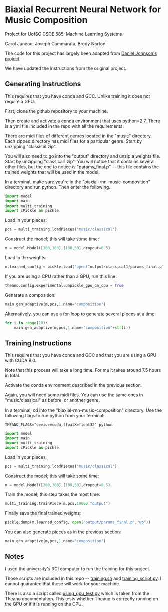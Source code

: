 # Biaxial Recurrent Neural Network for Music Composition

Project for UofSC CSCE 585: Machine Learning Systems

Carol Juneau, Joseph Cammarata, Brody Norton

The code for this project has largely been adapted from [Daniel Johnson's project](https://github.com/danieldjohnson/biaxial-rnn-music-composition).

We have updated the instructions from the original project.

## Generating Instructions
This requires that you have conda and GCC. Unlike training it does not require a GPU.

First, clone the github repository to your machine.

Then create and activate a conda environment that uses python=2.7. There is a yml file included in the repo with all the requirements.

There are midi files of different genres located in the "music" directory. Each zipped directory has midi files for a particular genre. Start by unzipping "classical.zip".

You will also need to go into the "output" directory and unzip a weights file. Start by unzipping "classical1.zip". You will notice that it contains several other files, but the one to notice is "params_final.p" -- this file contains the trained weights that will be used in the model.

In a terminal, make sure you're in the "biaxial-rnn-music-composition" directory and run python. Then enter the following.
```python
import model
import main
import multi_training
import cPickle as pickle
```
Load in your pieces:
```python
pcs = multi_training.loadPieces("music/classical")
```
Construct the model; this will take some time:
```python
m = model.Model([300,300],[100,50],dropout=0.5)
```
Load in the weights:
```python
m.learned_config = pickle.load("open("output/classical1/params_final.p","rb"))
```
If you are using a CPU rather than a GPU, run this line: 
```python
theano.config.experimental.unpickle_gpu_on_cpu = True
```
Generate a composition:
```python
main.gen_adaptive(m,pcs,1,name="composition")
```
Alternatively, you can use a for-loop to generate several pieces at a time:
```python
for i in range(10):
    main.gen_adaptive(m,pcs,1,name="composition"+str(i))
```


## Training Instructions

This requires that you have conda and GCC and that you are using a GPU with CUDA 9.0.

Note that this process will take a long time. For me it takes around 7.5 hours in total. 

Activate the conda environment described in the previous section. 

Again, you will need some midi files. You can use the same ones in "music/classical" as before, or another genre. 

In a terminal, cd into the "biaxial-rnn-music-composition" directory. Use the following flags to run python from your terminal:
```
THEANO_FLAGS="device=cuda,floatX=float32" python
```
```python
import model
import main
import multi_training
import cPickle as pickle
```
Load in your pieces:
```python
pcs = multi_training.loadPieces("music/classical")
```
Construct the model; this will take some time:
```python
m = model.Model([300,300],[100,50],dropout=0.5)
```
Train the model; this step takes the most time:
```python
multi_training.trainPiece(m,pcs,10000,"output")
```
Finally save the final trained weights:
```python
pickle.dump(m.learned_config, open("output/params_final.p","wb"))
```
You can also generate pieces as in the previous section:
```python
main.gen_adaptive(m,pcs,1,name="composition")
```

## Notes

I used the university's RCI computer to run the training for this project.

Those scripts are included in this repo -- [training.sh](training.sh) and [training_script.py](training_script.py). I cannot guarantee that these will work for your machine. 

There is also a script called [using_gpu_test.py](using_gpu_test.py) which is taken from the Theano documentation. This tests whether Theano is correctly running on the GPU or if it is running on the CPU. 

